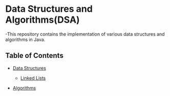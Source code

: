 # Data Structures and Algorithms(DSA)

-This repository contains the implementation of various data structures and algorithms in Java.

## Table of Contents

- [Data Structures](./Data%20Structures/)
  - [Linked Lists](./Data%20Structures/Linked_Lists/)

- [Algorithms](./Algorithms/)
    



